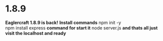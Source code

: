 # 1.8.9
**Eaglercraft 1.8.9 is back!**
**Install commands**
npm init -y  
npm install express
**command for start it**
node server.js
**and thats all just visit the localhost and ready**
